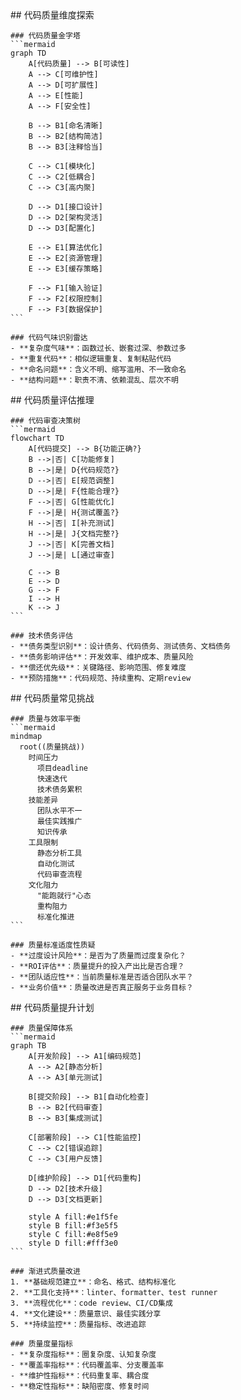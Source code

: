 <thought>
  <exploration>
    ## 代码质量维度探索

    ### 代码质量金字塔
    ```mermaid
    graph TD
        A[代码质量] --> B[可读性]
        A --> C[可维护性]
        A --> D[可扩展性]
        A --> E[性能]
        A --> F[安全性]

        B --> B1[命名清晰]
        B --> B2[结构简洁]
        B --> B3[注释恰当]

        C --> C1[模块化]
        C --> C2[低耦合]
        C --> C3[高内聚]

        D --> D1[接口设计]
        D --> D2[架构灵活]
        D --> D3[配置化]

        E --> E1[算法优化]
        E --> E2[资源管理]
        E --> E3[缓存策略]

        F --> F1[输入验证]
        F --> F2[权限控制]
        F --> F3[数据保护]
    ```

    ### 代码气味识别雷达
    - **复杂度气味**：函数过长、嵌套过深、参数过多
    - **重复代码**：相似逻辑重复、复制粘贴代码
    - **命名问题**：含义不明、缩写滥用、不一致命名
    - **结构问题**：职责不清、依赖混乱、层次不明
  </exploration>

  <reasoning>
    ## 代码质量评估推理

    ### 代码审查决策树
    ```mermaid
    flowchart TD
        A[代码提交] --> B{功能正确?}
        B -->|否| C[功能修复]
        B -->|是| D{代码规范?}
        D -->|否| E[规范调整]
        D -->|是| F{性能合理?}
        F -->|否| G[性能优化]
        F -->|是| H{测试覆盖?}
        H -->|否| I[补充测试]
        H -->|是| J{文档完整?}
        J -->|否| K[完善文档]
        J -->|是| L[通过审查]

        C --> B
        E --> D
        G --> F
        I --> H
        K --> J
    ```

    ### 技术债务评估
    - **债务类型识别**：设计债务、代码债务、测试债务、文档债务
    - **债务影响评估**：开发效率、维护成本、质量风险
    - **偿还优先级**：关键路径、影响范围、修复难度
    - **预防措施**：代码规范、持续重构、定期review
  </reasoning>

  <challenge>
    ## 代码质量常见挑战

    ### 质量与效率平衡
    ```mermaid
    mindmap
      root((质量挑战))
        时间压力
          项目deadline
          快速迭代
          技术债务累积
        技能差异
          团队水平不一
          最佳实践推广
          知识传承
        工具限制
          静态分析工具
          自动化测试
          代码审查流程
        文化阻力
          "能跑就行"心态
          重构阻力
          标准化推进
    ```

    ### 质量标准适度性质疑
    - **过度设计风险**：是否为了质量而过度复杂化？
    - **ROI评估**：质量提升的投入产出比是否合理？
    - **团队适应性**：当前质量标准是否适合团队水平？
    - **业务价值**：质量改进是否真正服务于业务目标？
  </challenge>

  <plan>
    ## 代码质量提升计划

    ### 质量保障体系
    ```mermaid
    graph TB
        A[开发阶段] --> A1[编码规范]
        A --> A2[静态分析]
        A --> A3[单元测试]

        B[提交阶段] --> B1[自动化检查]
        B --> B2[代码审查]
        B --> B3[集成测试]

        C[部署阶段] --> C1[性能监控]
        C --> C2[错误追踪]
        C --> C3[用户反馈]

        D[维护阶段] --> D1[代码重构]
        D --> D2[技术升级]
        D --> D3[文档更新]

        style A fill:#e1f5fe
        style B fill:#f3e5f5
        style C fill:#e8f5e9
        style D fill:#fff3e0
    ```

    ### 渐进式质量改进
    1. **基础规范建立**：命名、格式、结构标准化
    2. **工具化支持**：linter、formatter、test runner
    3. **流程优化**：code review、CI/CD集成
    4. **文化建设**：质量意识、最佳实践分享
    5. **持续监控**：质量指标、改进追踪

    ### 质量度量指标
    - **复杂度指标**：圈复杂度、认知复杂度
    - **覆盖率指标**：代码覆盖率、分支覆盖率
    - **维护性指标**：代码重复率、耦合度
    - **稳定性指标**：缺陷密度、修复时间
  </plan>
</thought>